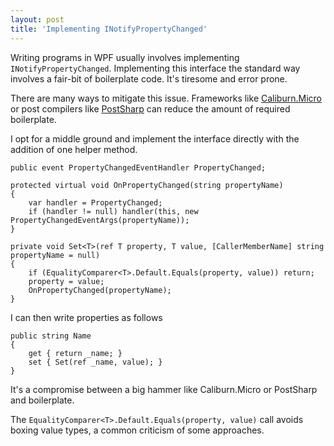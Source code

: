 ```yaml
---
layout: post
title: 'Implementing INotifyPropertyChanged'
---
```

Writing programs in WPF usually involves implementing `INotifyPropertyChanged`. Implementing this interface the standard way involves a fair-bit of boilerplate code. It's tiresome and error prone. 

There are many ways to mitigate this issue. Frameworks like [Caliburn.Micro](http://caliburnmicro.com/) or post compilers like [PostSharp](http://www.postsharp.net/) can reduce the amount of required boilerplate.

I opt for a middle ground and implement the interface directly with the addition of one helper method.

    public event PropertyChangedEventHandler PropertyChanged;

    protected virtual void OnPropertyChanged(string propertyName)
    {
        var handler = PropertyChanged;
        if (handler != null) handler(this, new PropertyChangedEventArgs(propertyName));
    }
    
    private void Set<T>(ref T property, T value, [CallerMemberName] string propertyName = null)
    {
        if (EqualityComparer<T>.Default.Equals(property, value)) return;
        property = value;
        OnPropertyChanged(propertyName);
    }

I can then write properties as follows

    public string Name
    {
        get { return _name; }
        set { Set(ref _name, value); }
    }

It's a compromise between a big hammer like Caliburn.Micro or PostSharp and boilerplate. 

The `EqualityComparer<T>.Default.Equals(property, value)` call avoids boxing value types, a common criticism of some approaches.